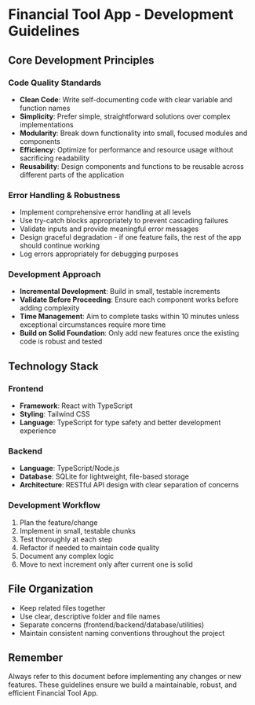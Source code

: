 # Financial Tool App - Development Guidelines

## Core Development Principles

### Code Quality Standards
- **Clean Code**: Write self-documenting code with clear variable and function names
- **Simplicity**: Prefer simple, straightforward solutions over complex implementations
- **Modularity**: Break down functionality into small, focused modules and components
- **Efficiency**: Optimize for performance and resource usage without sacrificing readability
- **Reusability**: Design components and functions to be reusable across different parts of the application

### Error Handling & Robustness
- Implement comprehensive error handling at all levels
- Use try-catch blocks appropriately to prevent cascading failures
- Validate inputs and provide meaningful error messages
- Design graceful degradation - if one feature fails, the rest of the app should continue working
- Log errors appropriately for debugging purposes

### Development Approach
- **Incremental Development**: Build in small, testable increments
- **Validate Before Proceeding**: Ensure each component works before adding complexity
- **Time Management**: Aim to complete tasks within 10 minutes unless exceptional circumstances require more time
- **Build on Solid Foundation**: Only add new features once the existing code is robust and tested

## Technology Stack

### Frontend
- **Framework**: React with TypeScript
- **Styling**: Tailwind CSS
- **Language**: TypeScript for type safety and better development experience

### Backend
- **Language**: TypeScript/Node.js
- **Database**: SQLite for lightweight, file-based storage
- **Architecture**: RESTful API design with clear separation of concerns

### Development Workflow
1. Plan the feature/change
2. Implement in small, testable chunks
3. Test thoroughly at each step
4. Refactor if needed to maintain code quality
5. Document any complex logic
6. Move to next increment only after current one is solid

## File Organization
- Keep related files together
- Use clear, descriptive folder and file names
- Separate concerns (frontend/backend/database/utilities)
- Maintain consistent naming conventions throughout the project

## Remember
Always refer to this document before implementing any changes or new features. These guidelines ensure we build a maintainable, robust, and efficient Financial Tool App.